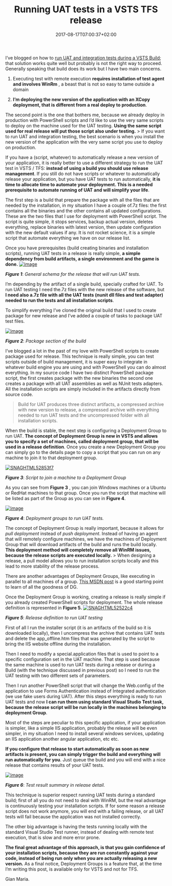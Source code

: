 ﻿---
title: "Running UAT tests in a VSTS  TFS release"
description: ""
date: 2017-08-17T07:00:37+02:00
draft: false
tags: [release,UAT,VSTS]
categories: [Azure DevOps]
---
I’ve blogged on how to [run UAT and integration tests during a VSTS Build](http://www.codewrecks.com/blog/index.php/2017/08/05/running-uat-and-integration-tests-during-a-vsts-build/); that solution works quite well but probably is not the right way to proceed. Generally speaking that build does its work but I have two main concerns.

1) Executing test with remote execution  **requires installation of test agent and involves WinRm** , a beast that is not so easy to tame outside a domain

2)  **I’m deploying the new version of the application with an XCopy deployment, that is different from a real deploy to production**.

The second point is the one that bothers me, because we already deploy in production with PowerShell scripts and I’d like to use the very same scripts to deploy on the machine used for the UAT testing.  **Using the same script used for real release will put those script also under testing.** > If you want to run UAT and integration testing, the best scenario is when you install the new version of the application with the very same script you use to deploy on production.

If you have a (script, whatever) to automatically release a new version of your application, it is really better to use a different strategy to run the UAT test in VSTS / TFS:  **instead of using a build you should use release management**. If you still do not have scripts or whatever to automatically release your application, but you have UAT tests to run automatically,  **it is time to allocate time to automate your deployment. This is a needed prerequisite to automate running of UAT and will simplify your life**.

The first step is a build that prepare the package with all the files that are needed by the installation, in my situation I have a couple of.7z files: the first contains all the binaries and the other contains all updated configurations. These are the two files that I use for deployment with PowerShell script. The script is quite simple, it stops services, backup actual version, deletes everything, replace binaries with latest version, then update configuration with the new default values if any. It is not rocket science, it is a simple script that automate everything we have on our release list.

Once you have prerequisites (build creating binaries and installation scripts), running UAT tests in a release is really simple,  **a simple dependency from build artifacts, a single environment and the game is done.** [![image](http://www.codewrecks.com/blog/wp-content/uploads/2017/08/image_thumb-4.png "image")](http://www.codewrecks.com/blog/wp-content/uploads/2017/08/image-4.png)

 ***Figure 1***: *General schema for the release that will run UAT tests.*

I’m depending by the artifact of a single build, specially crafted for UAT. To run UAT testing I need the.7z files with the new release of the software, but  **I need also a.7z file with all the UAT tests (nunit dll files and test adapter) needed to run the tests and all installation scripts**.

To simplify everything I’ve cloned the original build that I used to create package for new release and I’ve added a couple of tasks to package UAT test files.

[![image](http://www.codewrecks.com/blog/wp-content/uploads/2017/08/image_thumb-5.png "image")](http://www.codewrecks.com/blog/wp-content/uploads/2017/08/image-5.png)

 ***Figure 2***: *Package section of the build*

I’ve blogged a lot in the past of my love with PowerShell scripts to create package used for release. This technique is really simple, you can test scripts outside of build management, it is super easy to integrate in whatever build engine you are using and with PowerShell you can do almost everything. In my source code I have two distinct PowerShell package script, the first creates package with the new binaries the second one creates a package with all UAT assemblies as well as NUnit tests adapters. All the installation scripts are simply included in the artifacts directly from source code.

> Build for UAT produces three distinct artifacts, a compressed archive with new version to release, a compressed archive with everything needed to run UAT tests and the uncompressed folder with all installation scripts.

When the build is stable, the next step is configuring a Deployment Group to run UAT.  **The concept of Deployment Group is new in VSTS and allows you to specify a set of machines, called deployment group, that will be used in a release definition**. Once you create a new Deployment Group you can simply go to the details page to copy a script that you can run on any machine to join it to that deployment group.

[![SNAGHTML52853f7](http://www.codewrecks.com/blog/wp-content/uploads/2017/08/SNAGHTML52853f7_thumb.png "SNAGHTML52853f7")](http://www.codewrecks.com/blog/wp-content/uploads/2017/08/SNAGHTML52853f7.png)

 ***Figure 3***: *Script to join a machine to a Deployment Group*

As you can see from  **Figure 3** , you can join Windows machines or a Ubuntu or RedHat machines to that group. Once you run the script that machine will be listed as part of the Group as you can see in  **Figure 4**.

[![image](http://www.codewrecks.com/blog/wp-content/uploads/2017/08/image_thumb-6.png "image")](http://www.codewrecks.com/blog/wp-content/uploads/2017/08/image-6.png)

 ***Figure 4***: *Deployment groups to run UAT tests.*

The concept of Deployment Group is really important, because it allows for *pull deployment* instead of *push deployment*. Instead of having an agent that will remotely configure machines, we have the machines of Deployment Group that will download artifacts of the build and runs the build locally.  **This deployment method will completely remove all WinRM issues, because the release scripts are executed locally.** > When designing a release, a pull model allows you to run installation scripts locally and this lead to more stability of the release process.

There are another advantages of Deployment Groups, like executing in parallel to all machines of a group. [This MSDN post](https://www.visualstudio.com/en-us/docs/build/concepts/definitions/release/deployment-groups/) is a good starting point to learn of all the goodness of DG.

Once the Deployment Group is working, creating a release is really simple if you already created PowerShell scripts for deployment. The whole release definition is represented in  **Figure 5.** [![SNAGHTML52522c4](http://www.codewrecks.com/blog/wp-content/uploads/2017/08/SNAGHTML52522c4_thumb.png "SNAGHTML52522c4")](http://www.codewrecks.com/blog/wp-content/uploads/2017/08/SNAGHTML52522c4.png)

 ***Figure 5***: *Release definition to run UAT testing*

First of all I run the installer script (it is an artifacts of the build so it is downloaded locally), then I uncompress the archive that contains UAT tests and delete the app\_offline.htm files that was generated by the script to bring the IIS website offline during the installation.

Then I need to modify a special.application files that is used to point to a specific configuration set in the UAT machine. That step is used because the same machine is used to run UAT tests during a release or during a Build (with the technique discussed in previous post) so I need to run the UAT testing with two different sets of parameters.

Then I run another PowerShell script that will change the Web.config of the application to use Forms Authentication instead of Integrated authentication (we use fake users during UAT). After this steps everything is ready to run UAT tests and now  **I can run them using standard Visual Studio Test task, because the release script will be run locally in the machines belonging to deployment Group**.

Most of the steps are peculiar to this specific application, if your application is simpler, like a simple IIS application, probably the release will be even simpler, in my situation I need to install several windows services, updating an IIS application another angular application, etc etc.

 **If you configure that release to start automatically as soon as new artifacts is present, you can simply trigger the build and everything will run automatically for you**. Just queue the build and you will end with a nice release that contains results of your UAT tests.

[![image](http://www.codewrecks.com/blog/wp-content/uploads/2017/08/image_thumb-7.png "image")](http://www.codewrecks.com/blog/wp-content/uploads/2017/08/image-7.png)

 ***Figure 6***: *Test result summary in release detail.*

This technique is superior respect running UAT tests during a standard build; first of all you do not need to deal with WinRM, but the real advantage is continuously testing your installation scripts. If for some reason a release script does not work anymore, you will end with a failing release, or all UAT tests will fail because the application was not installed correctly.

The other big advantage is having the tests running locally with the standard Visual Studio Test runner, instead of dealing with remote test execution, that is slow and more error prone.

 **The final great advantage of this approach, is that you gain confidence of your installation scripts, because they are run constantly against your code, instead of being run only when you are actually releasing a new version.** As a final notice, Deployment Groups is a feature that, at the time I’m writing this post, is available only for VSTS and not for TFS.

Gian Maria.
